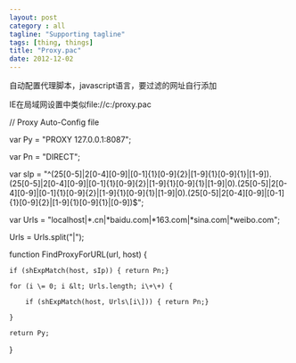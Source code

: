 ```yaml
---
layout: post
category : all
tagline: "Supporting tagline"
tags: [thing, things]
title: "Proxy.pac"
date: 2012-12-02
---
```

自动配置代理脚本，javascript语言，要过滤的网址自行添加    
IE在局域网设置中类似file://c:/proxy.pac    
// Proxy Auto\-Config file    
    
var Py \= &quot;PROXY 127.0.0.1:8087&quot;;    
var Pn \= &quot;DIRECT&quot;;    
var sIp \= &quot;^(25\[0\-5\]|2\[0\-4\]\[0\-9\]|\[0\-1\]{1}\[0\-9\]{2}|\[1\-9\]{1}\[0\-9\]{1}|\[1\-9\])\.(25\[0\-5\]|2\[0\-4\]\[0\-9\]|\[0\-1\]{1}\[0\-9\]{2}|\[1\-9\]{1}\[0\-9\]{1}|\[1\-9\]|0)\.(25\[0\-5\]|2\[0\-4\]\[0\-9\]|\[0\-1\]{1}\[0\-9\]{2}|\[1\-9\]{1}\[0\-9\]{1}|\[1\-9\]|0)\.(25\[0\-5\]|2\[0\-4\]\[0\-9\]|\[0\-1\]{1}\[0\-9\]{2}|\[1\-9\]{1}\[0\-9\]{1}|\[0\-9\])\$&quot;;    
    
var Urls \= &quot;localhost|\*.cn|\*baidu.com|\*163.com|\*sina.com|\*weibo.com&quot;;    
    
Urls \= Urls.split(&quot;|&quot;);    
    
function FindProxyForURL(url, host) {    
    if (shExpMatch(host, sIp)) { return Pn;}    
    for (i \= 0; i &lt; Urls.length; i\+\+) {    
        if (shExpMatch(host, Urls\[i\])) { return Pn;}    
    }    
    return Py;    
}